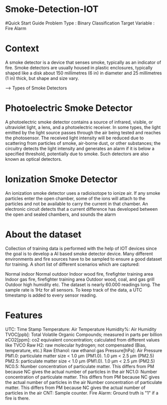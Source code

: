 # Smoke-Detection-IOT
#Quick Start Guide
Problem Type : Binary Classification
Target Variable : Fire Alarm

# Context
A smoke detector is a device that senses smoke, typically as an indicator of fire. Smoke detectors are usually housed in plastic enclosures, typically shaped like a disk about 150 millimetres (6 in) in diameter and 25 millimetres (1 in) thick, but shape and size vary.

--> Types of Smoke Detectors

# Photoelectric Smoke Detector
A photoelectric smoke detector contains a source of infrared, visible, or ultraviolet light, a lens, and a photoelectric receiver. In some types, the light emitted by the light source passes through the air being tested and reaches the photosensor. The received light intensity will be reduced due to scattering from particles of smoke, air-borne dust, or other substances; the circuitry detects the light intensity and generates an alarm if it is below a specified threshold, potentially due to smoke. Such detectors are also known as optical detectors.

# Ionization Smoke Detector
An ionization smoke detector uses a radioisotope to ionize air. If any smoke particles enter the open chamber, some of the ions will attach to the particles and not be available to carry the current in that chamber. An electronic circuit detects that a current difference has developed between the open and sealed chambers, and sounds the alarm

# About the dataset
Collection of training data is performed with the help of IOT devices since the goal is to develop a AI based smoke detector device.
Many different environments and fire sources have to be sampled to ensure a good dataset for training. A short list of different scenarios which are captured:

Normal indoor
Normal outdoor
Indoor wood fire, firefighter training area
Indoor gas fire, firefighter training area
Outdoor wood, coal, and gas grill
Outdoor high humidity
etc.
The dataset is nearly 60.000 readings long. The sample rate is 1Hz for all sensors. To keep track of the data, a UTC timestamp is added to every sensor reading.

# Features
UTC: Time Stamp
Temperature: Air Temperature
Humidity%: Air Humidity
TVOC[ppb]: Total Volatile Organic Compounds; measured in parts per billion
eCO2[ppm]: co2 equivalent concentration; calculated from different values like TVCO
Raw H2: raw molecular hydrogen; not compensated (Bias, temperature, etc.)
Raw Ethanol: raw ethanol gas
Pressure[hPa]: Air Pressure
PM1.0: particulate matter size < 1.0 µm (PM1.0). 1.0 µm < 2.5 µm (PM2.5)
PM2.5: particulate matter size < 1.0 µm (PM1.0). 1.0 µm < 2.5 µm (PM2.5)
NC0.5: Number concentration of particulate matter. This differs from PM because NC gives the actual number of particles in the air
NC1.0: Number concentration of particulate matter. This differs from PM because NC gives the actual number of particles in the air
Number concentration of particulate matter. This differs from PM because NC gives the actual number of particles in the air
CNT: Sample counter.
Fire Alarm: Ground truth is "1" if a fire is there.
